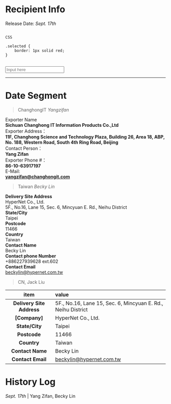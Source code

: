 # Recipient Info

<!-- The doc is used for gerneating the HTML, so HTML tag is used -->

Release Date: *Sept. 17th*

```

CSS 

.selected {
    border: 1px solid red;
}


```

<input type="textbox" Placeholder="Input here" />





********************************************************************************   
# Date Segment

> ChanghongIT *Yangzifan*   

Exporter Name   
**Sichuan Changhong IT Information Products Co.,Ltd**   
Exporter Address：   
**11F, Changhong Science and Technology Plaza, Building 26, Area 18, ABP, No. 188, Western Road, South 4th Ring Road, Beijing**   
Contact Person：   
**Yang Zifan**   
Exporter Phone #：   
**86-10-63917197**   
E-Mail:   
**yangzifan@changhongit.com**   


> Taiwan *Becky Lin*

**Delivery Site Address**    
HyperNet Co., Ltd.    
5F., No.16, Lane 15, Sec. 6, Mincyuan E. Rd., Neihu District    
**State/City**    
Taipei    
**Postcode**    
11466    
**Country**	    
Taiwan     
**Contact Name**    
Becky Lin     
**Contact phone Number**	   
+886227939628 ext.602     
**Contact Email**      	
beckylin@hypernet.com.tw      


> CN, Jack Liu

| item | value |
| :---:| :--- |
| **Delivery Site Address** | 5F., No.16, Lane 15, Sec. 6, Mincyuan E. Rd., Neihu District |
| **[Company]**             | HyperNet Co., Ltd. |
| **State/City**            | Taipei |
| **Postcode**              | 11466  |
| **Country**	 |  Taiwan  | 
| **Contact Name**	 |  Becky Lin  | 
| **Contact Email** 	 |  beckylin@hypernet.com.tw    | 







# History Log
*Sept. 17th*  | Yang Zifan, Becky Lin


